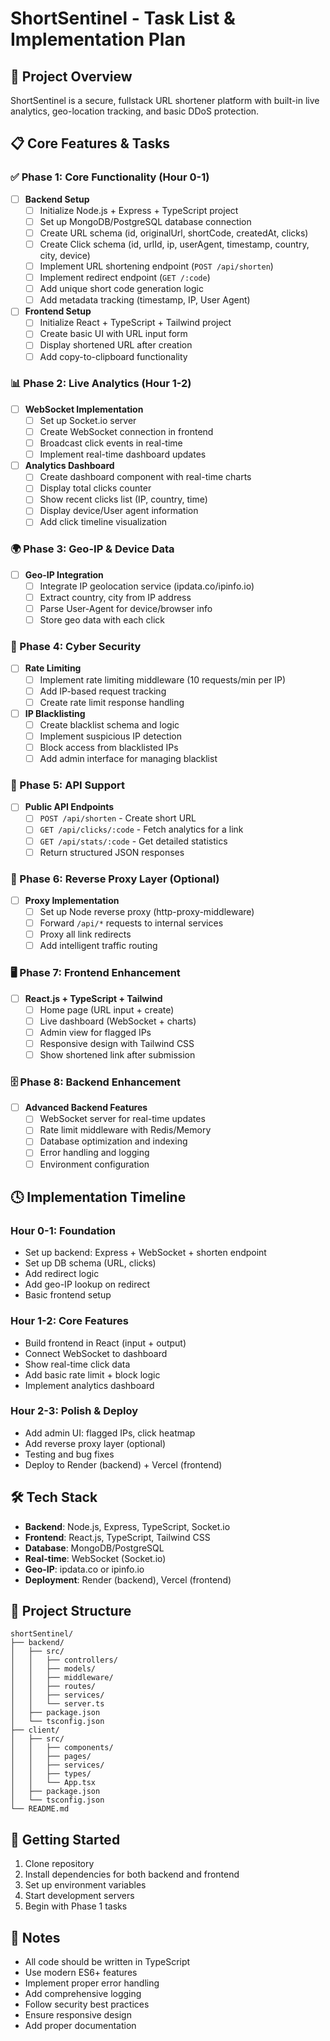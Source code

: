 # ShortSentinel - Task List & Implementation Plan

## 🎯 Project Overview
ShortSentinel is a secure, fullstack URL shortener platform with built-in live analytics, geo-location tracking, and basic DDoS protection.

## 📋 Core Features & Tasks

### ✅ Phase 1: Core Functionality (Hour 0-1)
- [ ] **Backend Setup**
  - [ ] Initialize Node.js + Express + TypeScript project
  - [ ] Set up MongoDB/PostgreSQL database connection
  - [ ] Create URL schema (id, originalUrl, shortCode, createdAt, clicks)
  - [ ] Create Click schema (id, urlId, ip, userAgent, timestamp, country, city, device)
  - [ ] Implement URL shortening endpoint (`POST /api/shorten`)
  - [ ] Implement redirect endpoint (`GET /:code`)
  - [ ] Add unique short code generation logic
  - [ ] Add metadata tracking (timestamp, IP, User Agent)

- [ ] **Frontend Setup**
  - [ ] Initialize React + TypeScript + Tailwind project
  - [ ] Create basic UI with URL input form
  - [ ] Display shortened URL after creation
  - [ ] Add copy-to-clipboard functionality

### 📊 Phase 2: Live Analytics (Hour 1-2)
- [ ] **WebSocket Implementation**
  - [ ] Set up Socket.io server
  - [ ] Create WebSocket connection in frontend
  - [ ] Broadcast click events in real-time
  - [ ] Implement real-time dashboard updates

- [ ] **Analytics Dashboard**
  - [ ] Create dashboard component with real-time charts
  - [ ] Display total clicks counter
  - [ ] Show recent clicks list (IP, country, time)
  - [ ] Display device/User agent information
  - [ ] Add click timeline visualization

### 🌍 Phase 3: Geo-IP & Device Data
- [ ] **Geo-IP Integration**
  - [ ] Integrate IP geolocation service (ipdata.co/ipinfo.io)
  - [ ] Extract country, city from IP address
  - [ ] Parse User-Agent for device/browser info
  - [ ] Store geo data with each click

### 🔐 Phase 4: Cyber Security
- [ ] **Rate Limiting**
  - [ ] Implement rate limiting middleware (10 requests/min per IP)
  - [ ] Add IP-based request tracking
  - [ ] Create rate limit response handling

- [ ] **IP Blacklisting**
  - [ ] Create blacklist schema and logic
  - [ ] Implement suspicious IP detection
  - [ ] Block access from blacklisted IPs
  - [ ] Add admin interface for managing blacklist

### 🧪 Phase 5: API Support
- [ ] **Public API Endpoints**
  - [ ] `POST /api/shorten` - Create short URL
  - [ ] `GET /api/clicks/:code` - Fetch analytics for a link
  - [ ] `GET /api/stats/:code` - Get detailed statistics
  - [ ] Return structured JSON responses

### 🔁 Phase 6: Reverse Proxy Layer (Optional)
- [ ] **Proxy Implementation**
  - [ ] Set up Node reverse proxy (http-proxy-middleware)
  - [ ] Forward `/api/*` requests to internal services
  - [ ] Proxy all link redirects
  - [ ] Add intelligent traffic routing

### 🖥️ Phase 7: Frontend Enhancement
- [ ] **React.js + TypeScript + Tailwind**
  - [ ] Home page (URL input + create)
  - [ ] Live dashboard (WebSocket + charts)
  - [ ] Admin view for flagged IPs
  - [ ] Responsive design with Tailwind CSS
  - [ ] Show shortened link after submission

### 🗄️ Phase 8: Backend Enhancement
- [ ] **Advanced Backend Features**
  - [ ] WebSocket server for real-time updates
  - [ ] Rate limit middleware with Redis/Memory
  - [ ] Database optimization and indexing
  - [ ] Error handling and logging
  - [ ] Environment configuration

## 🕓 Implementation Timeline

### Hour 0-1: Foundation
- Set up backend: Express + WebSocket + shorten endpoint
- Set up DB schema (URL, clicks)
- Add redirect logic
- Add geo-IP lookup on redirect
- Basic frontend setup

### Hour 1-2: Core Features
- Build frontend in React (input + output)
- Connect WebSocket to dashboard
- Show real-time click data
- Add basic rate limit + block logic
- Implement analytics dashboard

### Hour 2-3: Polish & Deploy
- Add admin UI: flagged IPs, click heatmap
- Add reverse proxy layer (optional)
- Testing and bug fixes
- Deploy to Render (backend) + Vercel (frontend)

## 🛠️ Tech Stack
- **Backend**: Node.js, Express, TypeScript, Socket.io
- **Frontend**: React.js, TypeScript, Tailwind CSS
- **Database**: MongoDB/PostgreSQL
- **Real-time**: WebSocket (Socket.io)
- **Geo-IP**: ipdata.co or ipinfo.io
- **Deployment**: Render (backend), Vercel (frontend)

## 📁 Project Structure
```
shortSentinel/
├── backend/
│   ├── src/
│   │   ├── controllers/
│   │   ├── models/
│   │   ├── middleware/
│   │   ├── routes/
│   │   ├── services/
│   │   └── server.ts
│   ├── package.json
│   └── tsconfig.json
├── client/
│   ├── src/
│   │   ├── components/
│   │   ├── pages/
│   │   ├── services/
│   │   ├── types/
│   │   └── App.tsx
│   ├── package.json
│   └── tsconfig.json
└── README.md
```

## 🚀 Getting Started
1. Clone repository
2. Install dependencies for both backend and frontend
3. Set up environment variables
4. Start development servers
5. Begin with Phase 1 tasks

## 📝 Notes
- All code should be written in TypeScript
- Use modern ES6+ features
- Implement proper error handling
- Add comprehensive logging
- Follow security best practices
- Ensure responsive design
- Add proper documentation 
